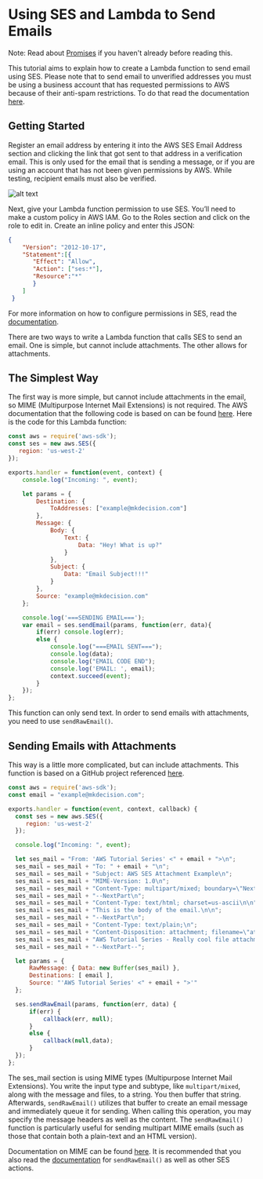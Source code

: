 # Using SES and Lambda to Send Emails

Note: Read about [Promises](languages/javascript-promises/javascript-promises.md) if you haven't already before reading this.

This tutorial aims to explain how to create a Lambda function to send email using SES. Please note that to send email to unverified addresses you must be using a business account that has requested permissions to AWS because of their anti-spam restrictions. To do that read the documentation [here](https://docs.aws.amazon.com/ses/latest/DeveloperGuide/request-production-access.html).

## Getting Started

Register an email address by entering it into the AWS SES Email Address section and clicking the link that got sent to that address in a verification email. This is only used for the email that is sending a message, or if you are using an account that has not been given permissions by AWS. While testing, recipient emails must also be verified.

![alt text](images/image1.png)

Next, give your Lambda function permission to use SES. You’ll need to make a custom policy in AWS IAM. Go to the Roles section and click on the role to edit in. Create an inline policy and enter this JSON:

```json
{
    "Version": "2012-10-17",
    "Statement":[{
       "Effect": "Allow",
       "Action": ["ses:*"],
       "Resource":"*"
       }
    ]
 }
 ```

For more information on how to configure permissions in SES, read the [documentation](https://docs.aws.amazon.com/ses/latest/DeveloperGuide/control-user-access.html).

There are two ways to write a Lambda function that calls SES to send an email. One is simple, but cannot include attachments. The other allows for attachments.

## The Simplest Way

The first way is more simple, but cannot include attachments in the email, so MIME (Multipurpose Internet Mail Extensions) is not required. The AWS documentation that the following code is based on can be found [here](https://docs.aws.amazon.com/sdk-for-javascript/v2/developer-guide/ses-examples-sending-email.html). Here is the code for this Lambda function:

```javascript
const aws = require('aws-sdk');
const ses = new aws.SES({
   region: 'us-west-2'
});

exports.handler = function(event, context) {
    console.log("Incoming: ", event);

    let params = {
        Destination: {
            ToAddresses: ["example@mkdecision.com"]
        },
        Message: {
            Body: {
                Text: {
                    Data: "Hey! What is up?"
                }
            },
            Subject: {
                Data: "Email Subject!!!"
            }
        },
        Source: "example@mkdecision.com"
    };

    console.log('===SENDING EMAIL===');
    var email = ses.sendEmail(params, function(err, data){
        if(err) console.log(err);
        else {
            console.log("===EMAIL SENT===");
            console.log(data);
            console.log("EMAIL CODE END");
            console.log('EMAIL: ', email);
            context.succeed(event);
        }
    });
};
```

This function can only send text. In order to send emails with attachments, you need to use `sendRawEmail()`.

## Sending Emails with Attachments

This way is a little more complicated, but can include attachments. This function is based on a GitHub project referenced [here](https://github.com/andrewpuch/aws-ses-node-js-examples/issues/1).

```javascript
const aws = require('aws-sdk');
const email = "example@mkdecision.com";

exports.handler = function(event, context, callback) {
  const ses = new aws.SES({
     region: 'us-west-2'
  });

  console.log("Incoming: ", event);

  let ses_mail = "From: 'AWS Tutorial Series' <" + email + ">\n";
  ses_mail = ses_mail + "To: " + email + "\n";
  ses_mail = ses_mail + "Subject: AWS SES Attachment Example\n";
  ses_mail = ses_mail + "MIME-Version: 1.0\n";
  ses_mail = ses_mail + "Content-Type: multipart/mixed; boundary=\"NextPart\"\n\n";
  ses_mail = ses_mail + "--NextPart\n";
  ses_mail = ses_mail + "Content-Type: text/html; charset=us-ascii\n\n";
  ses_mail = ses_mail + "This is the body of the email.\n\n";
  ses_mail = ses_mail + "--NextPart\n";
  ses_mail = ses_mail + "Content-Type: text/plain;\n";
  ses_mail = ses_mail + "Content-Disposition: attachment; filename=\"attachment.txt\"\n\n";
  ses_mail = ses_mail + "AWS Tutorial Series - Really cool file attachment!" + "\n\n";
  ses_mail = ses_mail + "--NextPart--";

  let params = {
      RawMessage: { Data: new Buffer(ses_mail) },
      Destinations: [ email ],
      Source: "'AWS Tutorial Series' <" + email + ">'"
  };

  ses.sendRawEmail(params, function(err, data) {
      if(err) {
          callback(err, null);
      }
      else {
          callback(null,data);
      }
  });
};
```

The ses_mail section is using MIME types (Multipurpose Internet Mail Extensions). You write the input type and subtype, like `multipart/mixed`, along with the message and files, to a string. You then buffer that string. Afterwards, `sendRawEmail()` utilizes that buffer to create an email message and immediately queue it for sending. When calling this operation, you may specify the message headers as well as the content. The `sendRawEmail()` function is particularly useful for sending multipart MIME emails (such as those that contain both a plain-text and an HTML version).

Documentation on MIME can be found [here](https://developer.mozilla.org/en-US/docs/Web/HTTP/Basics_of_HTTP/MIME_types). It is recommended that you also read the [documentation](https://docs.aws.amazon.com/ses/latest/DeveloperGuide/send-email-raw.html) for `sendRawEmail()` as well as other SES actions.
